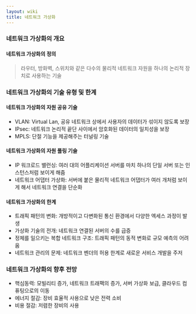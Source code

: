 ```yaml
---
layout: wiki
title: 네트워크 가상화
---
```


### 네트워크 가상화의 개요
#### 네트워크 가상화의 정의
> 라우터, 방화벽, 스위치와 같은 다수의 물리적 네트워크 자원을 하나의 논리적 장치로 사용하는 기술

### 네트워크 가상화의 기술 유형 및 한계
#### 네트워크 가상화의 자원 공유 기술
* VLAN: Virtual Lan, 공유 네트워크 상에서 사용자의 데이터가 섞이지 않도록 보장
* IPsec: 네트워크 논리적 끝단 사이에서 암호화된 데이터의 일치성을 보장
* MPLS: 단절 기능을 제공해주는 터널링 기술

#### 네트워크 가상화의 자원 풀링 기술
* IP 워크로드 밸런싱: 여러 대의 어플리케이션 서버를 마치 하나의 단일 서버 또는 인스턴스처럼 보이게 해줌
* 네트워크 어댑터 가상화: 서버에 붙은 물리적 네트워크 어댑터가 여러 개처럼 보이게 해서 네트워크 연결을 단순화

#### 네트워크 가상화의 한계
* 트래픽 패턴의 변화: 개방적이고 다변화된 통신 환경에서 다양한 엑세스 과정이 발생
* 가상화 기술의 전개: 네트워크 연결된 서버의 수를 급증
* 정체를 일으키는 복합 네트워크 구조: 트래픽 패턴의 동적 변화로 규모 예측의 어려움
* 네트워크 관리의 문제: 네트워크 벤더의 허용 한계로 새로운 서비스 개발을 주저

### 네트워크 가상화의 향후 전망
* 핵심동력: 모빌리티 증가, 네트워크 트래팩의 증가, 서버 가상화 보급, 클라우드 컴퓨팅으로의 이동
* 에너지 절감: 장비 효율적 사용으로 낮은 전력 소비
* 비용 절감: 저렴한 장비의 사용
